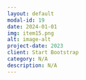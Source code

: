 ```yaml
---
layout: default
modal-id: 19
date: 2024-01-01
img: item15.png
alt: image-alt
project-date: 2023
client: Start Bootstrap
category: N/A
description: N/A
---
```

